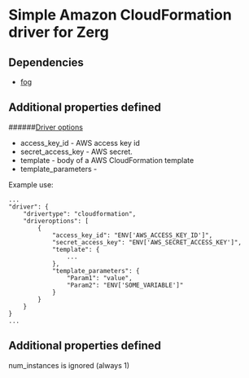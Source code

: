 Simple Amazon CloudFormation driver for Zerg
===

Dependencies
--------------

- [fog](http://fog.io/)

Additional properties defined
--------------

######[Driver options](resources/option_schema.template)

- access_key_id - AWS access key id
- secret_access_key - AWS secret. 
- template - body of a AWS CloudFormation template
- template_parameters - 

Example use:
```
...
"driver": {
    "drivertype": "cloudformation",
    "driveroptions": [
        {
            "access_key_id": "ENV['AWS_ACCESS_KEY_ID']",
            "secret_access_key": "ENV['AWS_SECRET_ACCESS_KEY']",
            "template": {
                ...
            },
            "template_parameters": {
                "Param1": "value",
                "Param2": "ENV['SOME_VARIABLE']"
            }
        }
    }
}
...
```

Additional properties defined
--------------

num_instances is ignored (always 1)